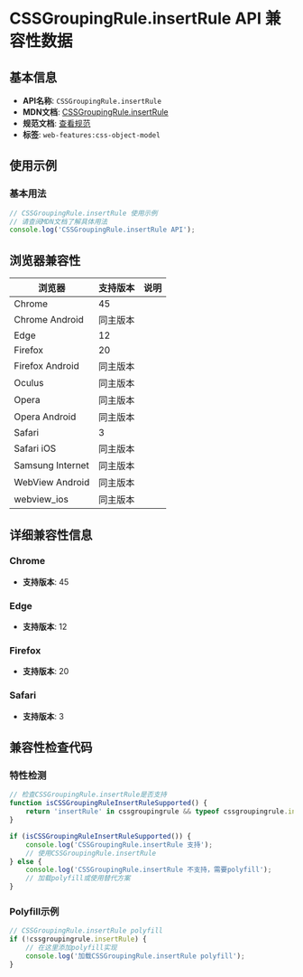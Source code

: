 # CSSGroupingRule.insertRule API 兼容性数据

## 基本信息

- **API名称**: `CSSGroupingRule.insertRule`
- **MDN文档**: [CSSGroupingRule.insertRule](https://developer.mozilla.org/docs/Web/API/CSSGroupingRule/insertRule)
- **规范文档**: [查看规范](https://drafts.csswg.org/cssom/#dom-cssgroupingrule-insertrule)
- **标签**: `web-features:css-object-model`

## 使用示例

### 基本用法

```javascript
// CSSGroupingRule.insertRule 使用示例
// 请查阅MDN文档了解具体用法
console.log('CSSGroupingRule.insertRule API');
```

## 浏览器兼容性

| 浏览器 | 支持版本 | 说明 |
|--------|----------|------|
| Chrome | 45 |  |
| Chrome Android | 同主版本 |  |
| Edge | 12 |  |
| Firefox | 20 |  |
| Firefox Android | 同主版本 |  |
| Oculus | 同主版本 |  |
| Opera | 同主版本 |  |
| Opera Android | 同主版本 |  |
| Safari | 3 |  |
| Safari iOS | 同主版本 |  |
| Samsung Internet | 同主版本 |  |
| WebView Android | 同主版本 |  |
| webview_ios | 同主版本 |  |

## 详细兼容性信息

### Chrome

- **支持版本**: 45

### Edge

- **支持版本**: 12

### Firefox

- **支持版本**: 20

### Safari

- **支持版本**: 3

## 兼容性检查代码

### 特性检测

```javascript
// 检查CSSGroupingRule.insertRule是否支持
function isCSSGroupingRuleInsertRuleSupported() {
    return 'insertRule' in cssgroupingrule && typeof cssgroupingrule.insertRule === 'function';
}

if (isCSSGroupingRuleInsertRuleSupported()) {
    console.log('CSSGroupingRule.insertRule 支持');
    // 使用CSSGroupingRule.insertRule
} else {
    console.log('CSSGroupingRule.insertRule 不支持，需要polyfill');
    // 加载polyfill或使用替代方案
}
```

### Polyfill示例

```javascript
// CSSGroupingRule.insertRule polyfill
if (!cssgroupingrule.insertRule) {
    // 在这里添加polyfill实现
    console.log('加载CSSGroupingRule.insertRule polyfill');
}
```

